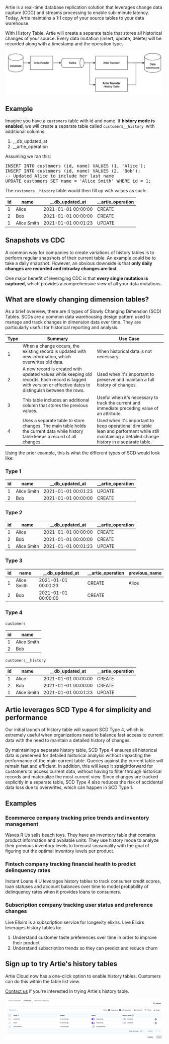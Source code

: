 Artie is a real-time database replication solution that leverages change data capture (CDC) and streams processing to enable sub-minute latency. 
Today, Artie maintains a 1:1 copy of your source tables to your data warehouse.

With History Table, Artie will create a separate table that stores all historical changes of your source. 
Every data mutation (insert, update, delete) will be recorded along with a timestamp and the operation type.

![img.png](architecture.png)

## Example

Imagine you have a `customers` table with id and name. If **history mode is enabled**, we will create a separate table called `customers__history `with additional columns:
1. __db_updated_at
2. __artie_operation

Assuming we ran this:

<pre>
INSERT INTO customers (id, name) VALUES (1, 'Alice');
INSERT INTO customers (id, name) VALUES (2, 'Bob');
-- Updated Alice to include her last name
UPDATE customers SET name = 'Alice Smith' WHERE id = 1;
</pre>

The `customers__history` table would then fill up with values as such:

| id | 	name        | 	__db_updated_at	     | __artie_operation |
|----|--------------|-----------------------|-------------------|
| 1  | 	Alice       | 	2021-01-01 00:00:00  | 	CREATE           |
| 2  | 	Bob         | 	2021-01-01 00:00:00	 | CREATE            |
| 1  | 	Alice Smith | 	2021-01-01 00:01:23	 | UPDATE            |

## Snapshots vs CDC

A common way for companies to create variations of history tables is to perform regular snapshots of their current table. 
An example could be to take a daily snapshot. However, an obvious downside is that **only daily changes are recorded and intraday changes are lost**.

One major benefit of leveraging CDC is that **every single mutation is captured**, which provides a comprehensive view of all your data mutations.

## What are slowly changing dimension tables?

As a brief overview, there are 4 types of Slowly Changing Dimension (SCD) Tables. SCDs are a common data warehousing design pattern used to manage and track changes in dimension data over time. 
They are particularly useful for historical reporting and analysis.


| Type	 | Summary                                                                                                                                                        | Use Case                                                                                                                                          |
|-------|----------------------------------------------------------------------------------------------------------------------------------------------------------------|---------------------------------------------------------------------------------------------------------------------------------------------------|
| 1	    | When a change occurs, the existing record is updated with new information, which overwrites old data.	                                                         | When historical data is not necessary.                                                                                                            |
| 2	    | A new record is created with updated values while keeping old records. Each record is tagged with version or effective dates to distinguish between the rows.	 | Used when it's important to preserve and maintain a full history of changes.                                                                      |
| 3	    | This table includes an additional column that stores the previous values.	                                                                                     | Useful when it's necessary to track the current and immediate preceding value of an attribute.                                                    |
| 4	    | Uses a separate table to store changes. The main table holds the current data while history table keeps a record of all changes.	                              | Used when it's important to keep operational dim table lean and performant while still maintaining a detailed change history in a separate table. |

Using the prior example, this is what the different types of SCD would look like:

### Type 1

| id	 | name	       | __db_updated_at	      | __artie_operation | 
|-----|-------------|-----------------------|-------------------|
| 1	  | Alice Smith | 	2021-01-01 00:01:23	 | UPDATE            | 
| 2	  | Bob	        | 2021-01-01 00:00:00	  | CREATE            | 

### Type 2

| id | name        | __db_updated_at     | __artie_operation |
|----|-------------|---------------------|-------------------|
| 1  | Alice       | 2021-01-01 00:00:00 | CREATE            |
| 2  | Bob         | 2021-01-01 00:00:00 | CREATE            |
| 1  | Alice Smith | 2021-01-01 00:01:23 | UPDATE            |

### Type 3

| id | name        | __db_updated_at     | __artie_operation | previous_name |
|----|-------------|---------------------|-------------------|---------------|
| 1  | Alice Smith | 2021-01-01 00:01:23 | CREATE            | Alice         |
| 2  | Bob         | 2021-01-01 00:00:00 | CREATE            |               |

### Type 4

`customers`

| id | 	name        |
|----|--------------|
| 1  | 	Alice Smith |
| 2  | 	Bob         |

`customers__history`

| id | name        | __db_updated_at     | __artie_operation |
|----|-------------|---------------------|-------------------|
| 1  | Alice       | 2021-01-01 00:00:00 | CREATE            |
| 2  | Bob         | 2021-01-01 00:00:00 | CREATE            |
| 1  | Alice Smith | 2021-01-01 00:01:23 | UPDATE            |

## Artie leverages SCD Type 4 for simplicity and performance

Our initial launch of history table will support SCD Type 4, which is extremely useful when organizations need to balance fast access to current data with the need to maintain a detailed history of changes.

By maintaining a separate history table, SCD Type 4 ensures all historical data is preserved for detailed historical analysis without impacting the performance of the main current table. Queries against the current table will remain fast and efficient. In addition, this will keep it straightforward for customers to access current data, without having to filter through historical records and materialize the most current view. Since changes are tracked explicitly in a separate table, SCD Type 4 also reduces the risk of accidental data loss due to overwrites, which can happen in SCD Type 1.

## Examples

### Ecommerce company tracking price trends and inventory management

Waves R Us sells beach toys. They have an inventory table that contains product information and available units. 
They use history mode to analyze their previous inventory levels to forecast seasonality with the goal of figuring out the optimal inventory levels per product.

### Fintech company tracking financial health to predict delinquency rates

Instant Loans 4 U leverages history tables to track consumer credit scores, loan statuses and account balances over time to model probability of delinquency rates when it provides loans to consumers.

### Subscription company tracking user status and preference changes

Live Elixirs is a subscription service for longevity elixirs. Live Elixirs leverages history tables to:
1. Understand customer taste preferences over time in order to improve their product
2. Understand subscription trends so they can predict and reduce churn


## Sign up to try Artie's history tables

Artie Cloud now has a one-click option to enable history tables. Customers can do this within the table list view.

[Contact us](https://www.artie.com/contact) if you're interested in trying Artie's history table.

![img_1.png](history_mode.png)
